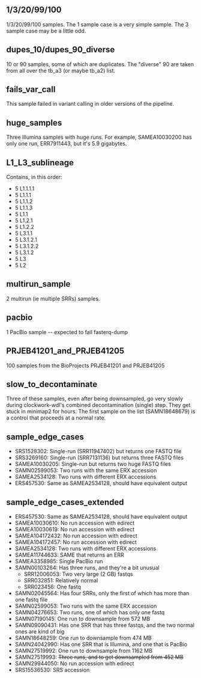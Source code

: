 ## 1/3/20/99/100
1/3/20/99/100 samples. The 1 sample case is a very simple sample. The 3 sample case may be a little odd.

## dupes_10/dupes_90_diverse
10 or 90 samples, some of which are duplicates. The "diverse" 90 are taken from all over the tb_a3 (or maybe tb_a2) list.

## fails_var_call
This sample failed in variant calling in older versions of the pipeline.

## huge_samples
Three Illumina samples with huge runs. For example, SAMEA10030200 has only one run, ERR7911443, but it's 5.9 gigabytes.

## L1_L3_sublineage
Contains, in this order:
 * 5 L1.1.1.1
 * 5 L1.1.1
 * 5 L1.1.2
 * 5 L1.1.3
 * 5 L1.1
 * 5 L1.2.1
 * 5 L1.2.2
 * 5 L3.1.1
 * 5 L3.1.2.1
 * 5 L3.1.2.2
 * 5 L3.1.2
 * 5 L3
 * 5 L2

## multirun_sample
2 multirun (ie multiple SRRs) samples.

## pacbio
1 PacBio sample -- expected to fail fasterq-dump

## PRJEB41201_and_PRJEB41205
100 samples from the BioProjects PRJEB41201 and PRJEB41205

## slow_to_decontaminate
Three of these samples, even after being downsampled, go very slowly during clockwork-wdl's combined decontamination (single) step. They get stuck in minimap2 for hours. The first sample on the list (SAMN18648679) is a control that proceeds at a normal rate.

## sample_edge_cases
* SRS1528302: Single-run (SRR11947402) but returns one FASTQ file
* SRS3269160: Single-run (SRR7131136) but returns three FASTQ files
* SAMEA10030205: Single-run but returns two huge FASTQ files
* SAMN02599053: Two runs with the same ERX accession
* SAMEA2534128: Two runs with different ERX accessions
* ERS457530: Same as SAMEA2534128, should have equivalent output

## sample_edge_cases_extended
* ERS457530: Same as SAMEA2534128, should have equivalent output
* SAMEA10030610: No run accession with edirect
* SAMEA10030619: No run accession with edirect
* SAMEA104172432: No run accession with edirect
* SAMEA104172457: No run accession with edirect
* SAMEA2534128: Two runs with different ERX accessions
* SAMEA11744633: SAME that returns an ERR
* SAMEA3358985: Single PacBio run
* SAMN00103264: Has three runs, and they're a bit unusual
    * SRR12006053: Two very large (2 GB) fastqs
    * SRR032851: Relatively normal
    * SRR023456: One fastq
* SAMN02045564: Has four SRRs, only the first of which has more than one fastq file
* SAMN02599053: Two runs with the same ERX accession
* SAMN04276653: Two runs, one of which has only one fastq
* SAMN07190145: One run to downsample from 572 MB
* SAMN09090431: Has one SRR that has three fastqs, and the two normal ones are kind of big
* SAMN18648259: One run to downsample from 474 MB
* SAMN24042990: Has one SRR that is Illumina, and one that is PacBio
* SAMN27519992: One run to downsample from 1162 MB
* SAMN27519993: ~~Three runs, and to get downsampled from 452 MB~~ 
* SAMN29944050: No run accession with edirect
* SRS15536530: SRS accession




